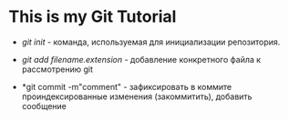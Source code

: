 # This is my Git Tutorial

* *git init* - команда, используемая для инициализации репозитория.

* *git add filename.extension* - добавление конкретного файла к рассмотрению git

* *git commit -m"comment" - зафиксировать в коммите проиндексированные изменения (закоммитить), добавить сообщение